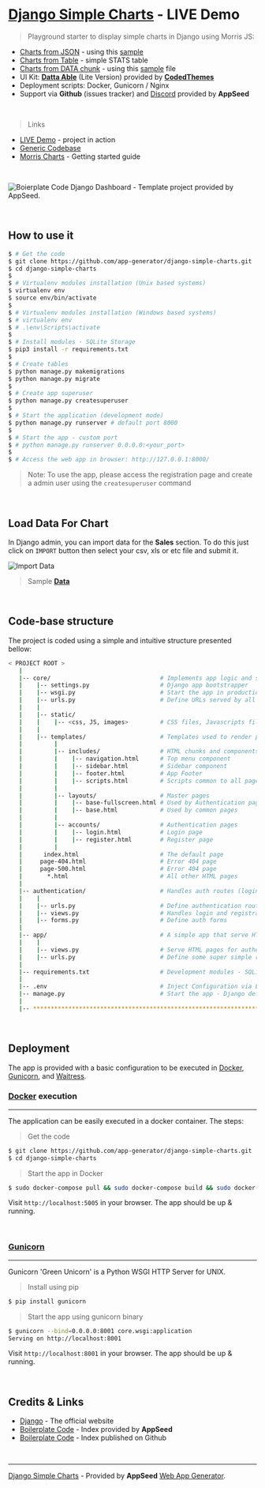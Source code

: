 # [Django Simple Charts](https://django-simple-charts.appseed.us/) - LIVE Demo

> Playground starter to display simple charts in Django using Morris JS: 

- [Charts from JSON](https://django-simple-charts.appseed.us/charts-file) - using this [sample](https://github.com/app-generator/django-simple-charts/blob/master/sample_data/chart_morris.json)
- [Charts from Table](https://django-simple-charts.appseed.us/charts-input) - simple STATS table
- [Charts from DATA chunk](https://django-simple-charts.appseed.us/charts-input) - using this [sample](https://github.com/app-generator/django-simple-charts/blob/master/sample_data/sales_data.csv) file
- UI Kit: **[Datta Able](https://appseed.us/admin-dashboards/django-dashboard-dattaable)** (Lite Version) provided by **[CodedThemes](https://appseed.us/agency/codedthemes)**
- Deployment scripts: Docker, Gunicorn / Nginx
- Support via **Github** (issues tracker) and [Discord](https://discord.gg/fZC6hup) provided by **AppSeed**

<br />

> Links

- [LIVE Demo](https://django-simple-charts.appseed.us/) - project in action
- [Generic Codebase](https://github.com/app-generator/boilerplate-code-django-dashboard)
- [Morris Charts](https://morrisjs.github.io/morris.js/) - Getting started guide

<br />

![Boierplate Code Django Dashboard - Template project provided by AppSeed.](https://raw.githubusercontent.com/app-generator/django-simple-charts/master/media/display.png)

<br />

## How to use it

```bash
$ # Get the code
$ git clone https://github.com/app-generator/django-simple-charts.git
$ cd django-simple-charts
$
$ # Virtualenv modules installation (Unix based systems)
$ virtualenv env
$ source env/bin/activate
$
$ # Virtualenv modules installation (Windows based systems)
$ # virtualenv env
$ # .\env\Scripts\activate
$
$ # Install modules - SQLite Storage
$ pip3 install -r requirements.txt
$
$ # Create tables
$ python manage.py makemigrations
$ python manage.py migrate
$
$ # Create app superuser
$ python manage.py createsuperuser
$
$ # Start the application (development mode)
$ python manage.py runserver # default port 8000
$
$ # Start the app - custom port
$ # python manage.py runserver 0.0.0.0:<your_port>
$
$ # Access the web app in browser: http://127.0.0.1:8000/
```

> Note: To use the app, please access the registration page and create a admin user using the `createsuperuser` command

<br />

## Load Data For Chart

In Django admin, you can import data for the **Sales** section. 
To do this just click on ```IMPORT``` button then select your csv, xls or etc file and submit it.

![Import Data](https://raw.githubusercontent.com/app-generator/django-simple-charts/master/media/admin_import.png)

> Sample **[Data](https://github.com/app-generator/django-simple-charts/blob/master/sample_data/sales_data.csv)**

<br>

## Code-base structure

The project is coded using a simple and intuitive structure presented bellow:

```bash
< PROJECT ROOT >
   |
   |-- core/                               # Implements app logic and serve the static assets
   |    |-- settings.py                    # Django app bootstrapper
   |    |-- wsgi.py                        # Start the app in production
   |    |-- urls.py                        # Define URLs served by all apps/nodes
   |    |
   |    |-- static/
   |    |    |-- <css, JS, images>         # CSS files, Javascripts files
   |    |
   |    |-- templates/                     # Templates used to render pages
   |         |
   |         |-- includes/                 # HTML chunks and components
   |         |    |-- navigation.html      # Top menu component
   |         |    |-- sidebar.html         # Sidebar component
   |         |    |-- footer.html          # App Footer
   |         |    |-- scripts.html         # Scripts common to all pages
   |         |
   |         |-- layouts/                  # Master pages
   |         |    |-- base-fullscreen.html # Used by Authentication pages
   |         |    |-- base.html            # Used by common pages
   |         |
   |         |-- accounts/                 # Authentication pages
   |         |    |-- login.html           # Login page
   |         |    |-- register.html        # Register page
   |         |
   |      index.html                       # The default page
   |     page-404.html                     # Error 404 page
   |     page-500.html                     # Error 404 page
   |       *.html                          # All other HTML pages
   |
   |-- authentication/                     # Handles auth routes (login and register)
   |    |
   |    |-- urls.py                        # Define authentication routes  
   |    |-- views.py                       # Handles login and registration  
   |    |-- forms.py                       # Define auth forms  
   |
   |-- app/                                # A simple app that serve HTML files
   |    |
   |    |-- views.py                       # Serve HTML pages for authenticated users
   |    |-- urls.py                        # Define some super simple routes  
   |
   |-- requirements.txt                    # Development modules - SQLite storage
   |
   |-- .env                                # Inject Configuration via Environment
   |-- manage.py                           # Start the app - Django default start script
   |
   |-- ************************************************************************
```

<br />

## Deployment

The app is provided with a basic configuration to be executed in [Docker](https://www.docker.com/), [Gunicorn](https://gunicorn.org/), and [Waitress](https://docs.pylonsproject.org/projects/waitress/en/stable/).

### [Docker](https://www.docker.com/) execution
---

The application can be easily executed in a docker container. The steps:

> Get the code

```bash
$ git clone https://github.com/app-generator/django-simple-charts.git
$ cd django-simple-charts
```

> Start the app in Docker

```bash
$ sudo docker-compose pull && sudo docker-compose build && sudo docker-compose up -d
```

Visit `http://localhost:5005` in your browser. The app should be up & running.

<br />

### [Gunicorn](https://gunicorn.org/)
---

Gunicorn 'Green Unicorn' is a Python WSGI HTTP Server for UNIX.

> Install using pip

```bash
$ pip install gunicorn
```
> Start the app using gunicorn binary

```bash
$ gunicorn --bind=0.0.0.0:8001 core.wsgi:application
Serving on http://localhost:8001
```

Visit `http://localhost:8001` in your browser. The app should be up & running.

<br />

## Credits & Links

- [Django](https://www.djangoproject.com/) - The official website
- [Boilerplate Code](https://appseed.us/boilerplate-code) - Index provided by **AppSeed**
- [Boilerplate Code](https://github.com/app-generator/boilerplate-code) - Index published on Github

<br />

---
[Django Simple Charts](https://django-simple-charts.appseed.us/) - Provided by **AppSeed** [Web App Generator](https://appseed.us/app-generator).
